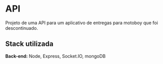 
# API

Projeto de uma API para um aplicativo de entregas para motoboy que foi descontinuado.


## Stack utilizada

**Back-end:** Node, Express, Socket.IO, mongoDB

